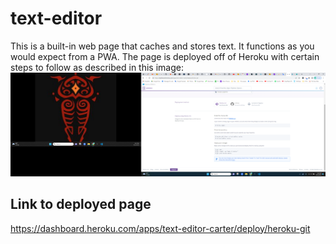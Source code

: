 # text-editor
This is a built-in web page that caches and stores text. It functions as you would expect from a PWA. The page is deployed off of Heroku with certain steps to follow as described in this image:
![Project-Screenshot](/client/dist/assets/Screenshot%20(58).png)

## Link to deployed page
https://dashboard.heroku.com/apps/text-editor-carter/deploy/heroku-git
